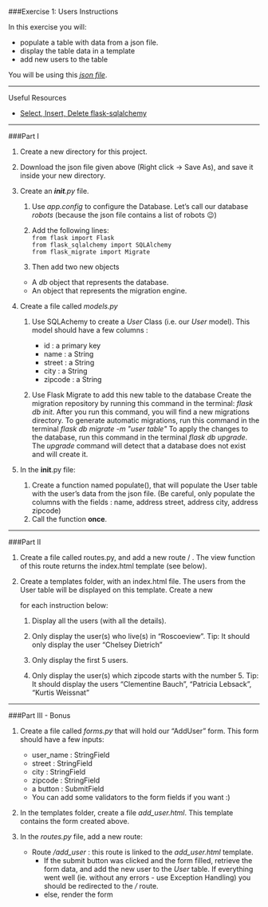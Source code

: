 ###Exercise 1: Users
Instructions

In this exercise you will:
- populate a table with data from a json file.
- display the table data in a template
- add new users to the table

You will be using this [_json file_](https://jsonplaceholder.typicode.com/users).

---
Useful Resources 
- [Select, Insert, Delete flask-sqlalchemy](https://flask-sqlalchemy.palletsprojects.com/en/2.x/queries/#inserting-records)

---

###Part I

1. Create a new directory for this project.
2. Download the json file given above (Right click -> Save As), and save it inside your new directory.

3. Create an ___init__.py_ file.
    1. Use _app.config_ to configure the Database. Let’s call our database _robots_ (because the json file contains a list of robots 😉)
    2. Add the following lines:<br>
    `from flask import Flask` <br>
    `from flask_sqlalchemy import SQLAlchemy` <br>
    `from flask_migrate import Migrate` <br>

    3. Then add two new objects
      - A _db_ object that represents the database.
      - An object that represents the migration engine.

4. Create a file called _models.py_
    1. Use SQLAchemy to create a _User_ Class (i.e. our _User_ model). This model should have a few columns :
       - id : a primary key
       - name : a String
       - street : a String
       - city : a String
       - zipcode : a String

    2. Use Flask Migrate to add this new table to the database
        Create the migration repository by running this command in the terminal: _flask db init_.
        After you run this command, you will find a new migrations directory.
        To generate automatic migrations, run this command in the terminal _flask db migrate -m "user table"_
        To apply the changes to the database, run this command in the terminal _flask db upgrade_.
        The _upgrade_ command will detect that a database does not exist and will create it.

5. In the __init__.py file:
   1. Create a function named populate(), that will populate the User table with the user’s data from the json file. (Be careful, only populate the columns with the fields : name, address street, address city, address zipcode)
   2. Call the function **once**.

---
###Part II

1. Create a file called routes.py, and add a new route / . The view function of this route returns the index.html template (see below).

2. Create a templates folder, with an index.html file. The users from the User table will be displayed on this template. Create a new <div> for each instruction below:
   1. Display all the users (with all the details).
   
   2. Only display the user(s) who live(s) in “Roscoeview”.
   Tip: It should only display the user “Chelsey Dietrich”

   3. Only display the first 5 users.

   4. Only display the user(s) which zipcode starts with the number 5.
   Tip: It should display the users “Clementine Bauch”, “Patricia Lebsack”, “Kurtis Weissnat”

---
###Part III - Bonus

1. Create a file called _forms.py_ that will hold our “AddUser” form. This form should have a few inputs:
   - user_name : StringField
   - street : StringField
   - city : StringField
   - zipcode : StringField
   - a button : SubmitField
   - You can add some validators to the form fields if you want :)

2. In the templates folder, create a file _add_user.html_. This template contains the form created above.

3. In the _routes.py_ file, add a new route:
   - Route _/add_user_ : this route is linked to the _add_user.html_ template.
     - If the submit button was clicked and the form filled, retrieve the form data, and add the new user to the _User_ table. If everything went well (ie. without any errors - use Exception Handling) you should be redirected to the _/_ route.
     - else, render the form